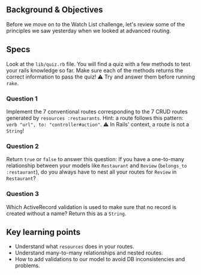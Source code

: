 ## Background & Objectives

Before we move on to the Watch List challenge, let's review some of the principles we saw yesterday when we looked at advanced routing.

## Specs

Look at the `lib/quiz.rb` file. You will find a quiz with a few methods
to test your rails knowledge so far. Make sure each of the methods returns
the correct information to pass the quiz!
⚠️ Try and answer them before running `rake`.

### Question 1

Implement the 7 conventional routes corresponding to the 7 CRUD routes generated by `resources :restaurants`.
Hint: a route follows this pattern: `verb "url", to: "controller#action"`.
⚠️ In Rails' context, a route is not a `String`!

### Question 2

Return `true` or `false` to answer this question:
If you have a one-to-many relationship between your models like `Restaurant` and `Review` (`belongs_to :restaurant`), do you always have to nest all your routes for `Review` in `Restaurant`?

### Question 3

Which ActiveRecord validation is used to make sure that no record is created without a name? Return this as a `String`.


## Key learning points

- Understand what `resources` does in your routes.
- Understand many-to-many relationships and nested routes.
- How to add validations to our model to avoid DB inconsistencies and problems.
